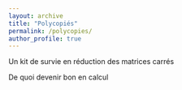 ```yaml
---
layout: archive
title: "Polycopiés"
permalink: /polycopies/
author_profile: true
---
```



Un kit de survie en réduction des matrices carrés
 <a href="/Users/valentinkilian/Documents/GitHub/ValentinKil.github.io/files/pdf/IPESUP/Réduction.pdf"><i class="fas fa-fw fa-file-pdf zoom" aria-hidden="true"></i></a> 


De quoi devenir bon en calcul
 <a href="/Users/valentinkilian/Documents/GitHub/ValentinKil.github.io/files/pdf/IPESUP/Calcul.pdf"><i class="fas fa-fw fa-file-pdf zoom" aria-hidden="true"></i></a> 